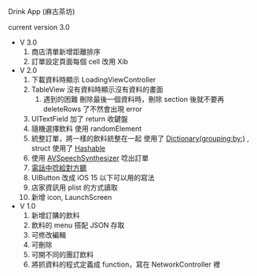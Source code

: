 Drink App (麻古茶坊)

current version 3.0

- V 3.0
  1. 商店清單新增距離排序
  2. 訂單設定頁面每個 cell 改用 Xib
- V 2.0
  1. 下載資料時顯示 LoadingViewController
  2. TableView 沒有資料時顯示沒有資料的畫面
     1. 遇到的困難 刪除最後一個資料時，刪除 section 後就不要再 deleteRows 了不然會出現 error
  3. UITextField 加了 return 收鍵盤
  4. 隨機選擇飲料 使用 randomElement
  5. 統整訂單，將一樣的飲料統整在一起 使用了 [Dictionary(grouping:by:)](https://medium.com/%E5%BD%BC%E5%BE%97%E6%BD%98%E7%9A%84-swift-ios-app-%E9%96%8B%E7%99%BC%E5%95%8F%E9%A1%8C%E8%A7%A3%E7%AD%94%E9%9B%86/%E5%B0%87-array-%E5%88%86%E9%A1%9E%E7%9A%84-dictionary-init-grouping-by-b14770aac3c0) , struct 使用了 [Hashable](https://medium.com/%E5%BD%BC%E5%BE%97%E6%BD%98%E7%9A%84-swift-ios-app-%E9%96%8B%E7%99%BC%E5%95%8F%E9%A1%8C%E8%A7%A3%E7%AD%94%E9%9B%86/swift-%E7%9A%84-hashable-protocol-6df8adfdcb54)
  6. 使用 [AVSpeechSynthesizer](https://developer.apple.com/documentation/avfaudio/avspeechsynthesizer) 唸出訂單
  7. [電話中唸給對方聽](https://developer.apple.com/documentation/avfaudio/avspeechsynthesizer/3132070-mixtotelephonyuplink)
  8. UIButton 改成 iOS 15 以下可以用的寫法
  9. 店家資訊用 plist 的方式讀取
  10. 新增 icon, LaunchScreen
- V 1.0
  1. 新增訂購的飲料
  2. 飲料的 menu 搭配 JSON 存取
  3. 可修改編輯
  4. 可刪除
  5. 可開不同的團訂飲料
  6. 將抓資料的程式定義成 function，寫在 NetworkController 裡